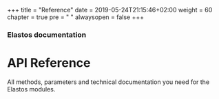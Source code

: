 +++
title = "Reference"
date = 2019-05-24T21:15:46+02:00
weight = 60
chapter = true
pre = "<i class='fa fa-folder-open'></i> "
alwaysopen = false
+++

### Elastos documentation

# API Reference

All methods, parameters and technical documentation you need for the Elastos modules.
